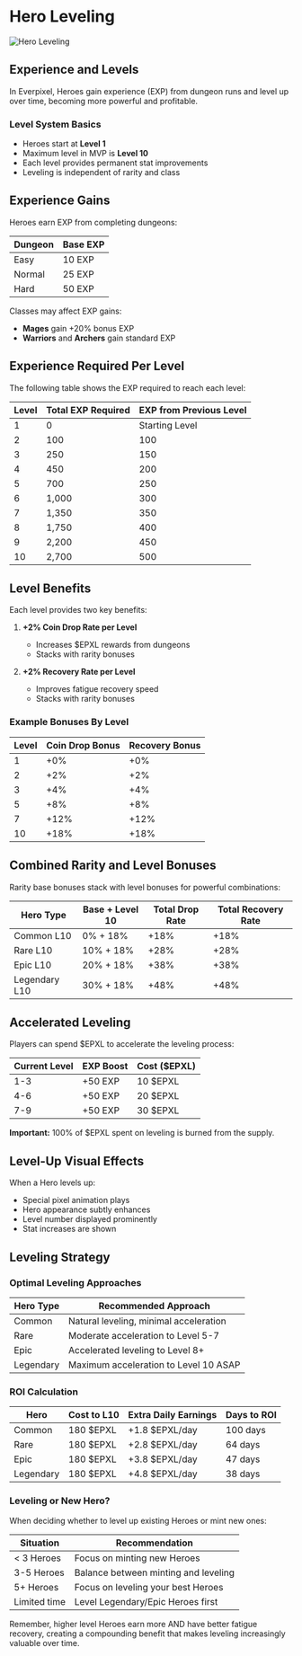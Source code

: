 # Hero Leveling

![Hero Leveling](https://placeholder.com/wp-content/uploads/2018/10/placeholder.png)

## Experience and Levels

In Everpixel, Heroes gain experience (EXP) from dungeon runs and level up over time, becoming more powerful and profitable.

### Level System Basics

- Heroes start at **Level 1**
- Maximum level in MVP is **Level 10**
- Each level provides permanent stat improvements
- Leveling is independent of rarity and class

## Experience Gains

Heroes earn EXP from completing dungeons:

| Dungeon | Base EXP |
|---------|----------|
| Easy | 10 EXP |
| Normal | 25 EXP |
| Hard | 50 EXP |

Classes may affect EXP gains:
- **Mages** gain +20% bonus EXP
- **Warriors** and **Archers** gain standard EXP

## Experience Required Per Level

The following table shows the EXP required to reach each level:

| Level | Total EXP Required | EXP from Previous Level |
|-------|-------------------|-------------------------|
| 1 | 0 | Starting Level |
| 2 | 100 | 100 |
| 3 | 250 | 150 |
| 4 | 450 | 200 |
| 5 | 700 | 250 |
| 6 | 1,000 | 300 |
| 7 | 1,350 | 350 |
| 8 | 1,750 | 400 |
| 9 | 2,200 | 450 |
| 10 | 2,700 | 500 |

## Level Benefits

Each level provides two key benefits:

1. **+2% Coin Drop Rate per Level**
    - Increases $EPXL rewards from dungeons
    - Stacks with rarity bonuses

2. **+2% Recovery Rate per Level**
    - Improves fatigue recovery speed
    - Stacks with rarity bonuses

### Example Bonuses By Level

| Level | Coin Drop Bonus | Recovery Bonus |
|-------|-----------------|----------------|
| 1 | +0% | +0% |
| 2 | +2% | +2% |
| 3 | +4% | +4% |
| 5 | +8% | +8% |
| 7 | +12% | +12% |
| 10 | +18% | +18% |

## Combined Rarity and Level Bonuses

Rarity base bonuses stack with level bonuses for powerful combinations:

| Hero Type | Base + Level 10 | Total Drop Rate | Total Recovery Rate |
|-----------|----------------|-----------------|---------------------|
| Common L10 | 0% + 18% | +18% | +18% |
| Rare L10 | 10% + 18% | +28% | +28% |
| Epic L10 | 20% + 18% | +38% | +38% |
| Legendary L10 | 30% + 18% | +48% | +48% |

## Accelerated Leveling

Players can spend $EPXL to accelerate the leveling process:

| Current Level | EXP Boost | Cost ($EPXL) |
|--------------|-----------|--------------|
| 1-3 | +50 EXP | 10 $EPXL |
| 4-6 | +50 EXP | 20 $EPXL |
| 7-9 | +50 EXP | 30 $EPXL |

**Important:** 100% of $EPXL spent on leveling is burned from the supply.

## Level-Up Visual Effects

When a Hero levels up:
- Special pixel animation plays
- Hero appearance subtly enhances
- Level number displayed prominently
- Stat increases are shown

## Leveling Strategy

### Optimal Leveling Approaches

| Hero Type | Recommended Approach |
|-----------|---------------------|
| Common | Natural leveling, minimal acceleration |
| Rare | Moderate acceleration to Level 5-7 |
| Epic | Accelerated leveling to Level 8+ |
| Legendary | Maximum acceleration to Level 10 ASAP |

### ROI Calculation

| Hero | Cost to L10 | Extra Daily Earnings | Days to ROI |
|------|-------------|----------------------|-------------|
| Common | 180 $EPXL | +1.8 $EPXL/day | 100 days |
| Rare | 180 $EPXL | +2.8 $EPXL/day | 64 days |
| Epic | 180 $EPXL | +3.8 $EPXL/day | 47 days |
| Legendary | 180 $EPXL | +4.8 $EPXL/day | 38 days |

### Leveling or New Hero?

When deciding whether to level up existing Heroes or mint new ones:

| Situation | Recommendation |
|-----------|---------------|
| < 3 Heroes | Focus on minting new Heroes |
| 3-5 Heroes | Balance between minting and leveling |
| 5+ Heroes | Focus on leveling your best Heroes |
| Limited time | Level Legendary/Epic Heroes first |

Remember, higher level Heroes earn more AND have better fatigue recovery, creating a compounding benefit that makes leveling increasingly valuable over time.
